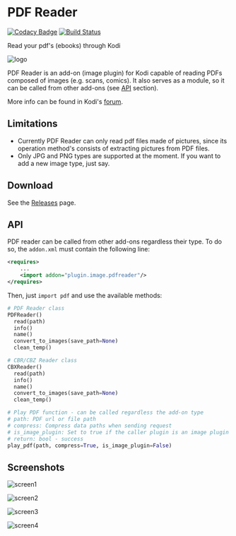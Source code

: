 # PDF Reader

[![Codacy Badge](https://api.codacy.com/project/badge/Grade/ed2697c44e8745d88e19d8f076116171)](https://www.codacy.com/app/i96751414/plugin.image.pdfreader?utm_source=github.com&amp;utm_medium=referral&amp;utm_content=i96751414/plugin.image.pdfreader&amp;utm_campaign=Badge_Grade)
[![Build Status](https://github.com/i96751414/plugin.image.pdfreader/workflows/build/badge.svg)](https://github.com/i96751414/plugin.image.pdfreader/actions?query=workflow%3Abuild)

Read your pdf's (ebooks) through Kodi

![logo](https://github.com/i96751414/plugin.image.pdfreader/raw/master/icon.png)

PDF Reader is an add-on (image plugin) for Kodi capable of reading PDFs composed of images (e.g. scans, comics). It also serves as a module, so it can be called from other add-ons (see [API](#api) section).

More info can be found in Kodi's [forum](https://forum.kodi.tv/showthread.php?tid=187421).

Limitations
-----------
- Currently PDF Reader can only read pdf files made of pictures, since its operation method's consists of extracting pictures from PDF files.
- Only JPG and PNG types are supported at the moment. If you want to add a new image type, just say.

Download
--------
See the [Releases](https://github.com/i96751414/plugin.image.pdfreader/releases) page.

<a name="api"></a> API
----------------------
PDF reader can be called from other add-ons regardless their type. To do so, the `addon.xml` must contain the following line:
```xml
<requires>
    ...
    <import addon="plugin.image.pdfreader"/>
</requires>
```
Then, just `import pdf` and use the available methods:
```python
# PDF Reader class
PDFReader()
  read(path)
  info()
  name()
  convert_to_images(save_path=None)
  clean_temp()

# CBR/CBZ Reader class
CBXReader()
  read(path)
  info()
  name()
  convert_to_images(save_path=None)
  clean_temp()

# Play PDF function - can be called regardless the add-on type
# path: PDF url or file path
# compress: Compress data paths when sending request
# is_image_plugin: Set to true if the caller plugin is an image plugin
# return: bool - success
play_pdf(path, compress=True, is_image_plugin=False)
```

Screenshots
-----------

![screen1](https://github.com/i96751414/plugin.image.pdfreader/raw/master/resources/img/screenshot-1.png)

![screen2](https://github.com/i96751414/plugin.image.pdfreader/raw/master/resources/img/screenshot-2.png)

![screen3](https://github.com/i96751414/plugin.image.pdfreader/raw/master/resources/img/screenshot-3.png)

![screen4](https://github.com/i96751414/plugin.image.pdfreader/raw/master/resources/img/screenshot-4.png)